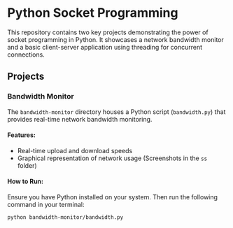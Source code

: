 # Python Socket Programming

This repository contains two key projects demonstrating the power of socket programming in Python. It showcases a network bandwidth monitor and a basic client-server application using threading for concurrent connections.

## Projects

### Bandwidth Monitor

The `bandwidth-monitor` directory houses a Python script (`bandwidth.py`) that provides real-time network bandwidth monitoring.

#### Features:
- Real-time upload and download speeds
- Graphical representation of network usage (Screenshots in the `ss` folder)

#### How to Run:
Ensure you have Python installed on your system. Then run the following command in your terminal:

```bash
python bandwidth-monitor/bandwidth.py
